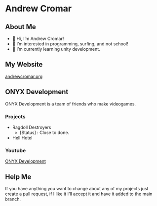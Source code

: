 # Andrew Cromar

## About Me
- 👋 Hi, I’m Andrew Cromar!
- 👀 I’m interested in programming, surfing, and not school!
- 🌱 I’m currently learning unity development.

## My Website
[andrewcromar.org](https://andrewcromar.org)

## ONYX Development
ONYX Development is a team of friends who make videogames.
### Projects
* Ragdoll Destroyers
  * [Status] : Close to done.
* Hell Hotel
### Youtube
[ONYX Development](https://www.youtube.com/@ONYXDevelopment)

## Help Me
If you have anything you want to change about any of my projects just create a pull request, if I like it I'll accept it and have it added to the main branch.
